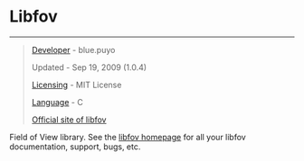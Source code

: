 # Libfov

---

> [Developer](developer.md) - blue.puyo
>
> Updated - Sep 19, 2009 (1.0.4)
>
> [Licensing](licensing.md) - MIT License
>
> [Language](categories.md#programming-languages) - C
>
> [Official site of libfov](http://code.google.com/p/libfov/)

Field of View library. See the [libfov homepage](http://code.google.com/p/libfov/) for all your libfov documentation, support, bugs, etc.
